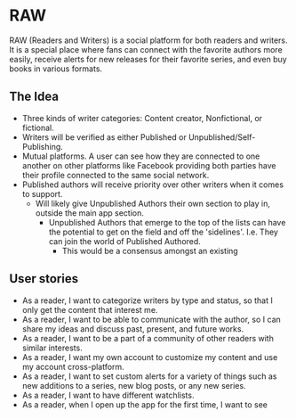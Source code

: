 # RAW

RAW (Readers and Writers) is a social platform for both readers and writers. It is a special 
place where fans can connect with the favorite authors more easily, receive alerts for new 
releases for their favorite series, and even buy books in various formats.

## The Idea
- Three kinds of writer categories: Content creator, Nonfictional, or fictional.
- Writers will be verified as either Published or Unpublished/Self-Publishing.
- Mutual platforms. A user can see how they are connected to one another on other platforms like 
  Facebook providing both parties have their profile connected to the same social network.
- Published authors will receive priority over other writers when it comes to support.
    - Will likely give Unpublished Authors their own section to play in, outside the main app 
      section.
        - Unpublished Authors that emerge to the top of the lists can have the potential to get on 
          the field and off the 'sidelines'. I.e. They can join the world of Published Authored.
          - This would be a consensus amongst an existing 

## User stories
- As a reader, I want to categorize writers by type and status, so that I only get the content 
  that interest me.
- As a reader, I want to be able to communicate with the author, so I can share my ideas and 
  discuss past, present, and future works.
- As a reader, I want to be a part of a community of other readers with similar interests.
- As a reader, I want my own account to customize my content and use my account cross-platform.
- As a reader, I want to set custom alerts for a variety of things such as new additions to a 
  series, new blog posts, or any new series.
- As a reader, I want to have different watchlists.
- As a reader, when I open up the app for the first time, I want to see 
